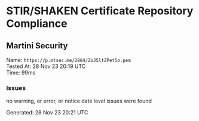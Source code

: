 # STIR/SHAKEN Certificate Repository Compliance

## Martini Security

Name: `https://p.mtsec.me/2884/ZoJ5ltZPet5o.pem`\
Tested At: 28 Nov 23 20:19 UTC\
Time: 99ms

### Issues

no warning, or error, or notice date level issues were found

Generated: 28 Nov 23 20:21 UTC